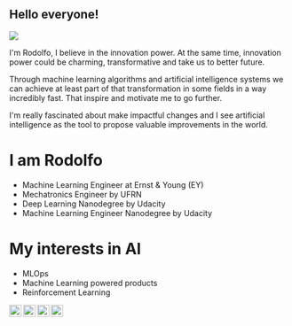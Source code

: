 ## Hello everyone!

![](https://komarev.com/ghpvc/?username=rodolfojt&color=lightgray)

I'm Rodolfo, I believe in the innovation power. At the same time, innovation power could be charming, transformative and take us to better future.

Through machine learning algorithms and artificial intelligence systems we can achieve at least part of that transformation in some fields in a way incredibly fast. That inspire and motivate me to go further.

I'm really fascinated about make impactful changes and I see artificial intelligence as the tool to propose valuable improvements in the world.

# I am Rodolfo

- Machine Learning Engineer at Ernst & Young (EY)
- Mechatronics Engineer by UFRN
- Deep Learning Nanodegree by Udacity
- Machine Learning Engineer Nanodegree by Udacity

# My interests in AI

- MLOps
- Machine Learning powered products
- Reinforcement Learning

<a href="https://linkedin.com/in/rodolfojt">
  <img align="left" alt="Rodolfo's Linkdein" width="22px" src="https://cdn.jsdelivr.net/npm/simple-icons@v3/icons/linkedin.svg" />
</a>
<a href="http://rodolfojt.github.io/">
  <img align="left" alt="Rodolfo's Github" width="22px" src="https://cdn.jsdelivr.net/npm/simple-icons@v3/icons/github.svg" />
</a>
<a href="https://t.me/rodolfojt">
  <img align="left" alt="Rodolfo's Telegram" width="22px" src="https://cdn.jsdelivr.net/npm/simple-icons@v3/icons/telegram.svg" />
</a>
<a href="mailto:rodolfojeronimoteles@gmail.com">
  <img align="left" alt="Rodolfo's Gmail" width="22px" src="https://cdn.jsdelivr.net/npm/simple-icons@3.12.1/icons/gmail.svg" />
</a>


